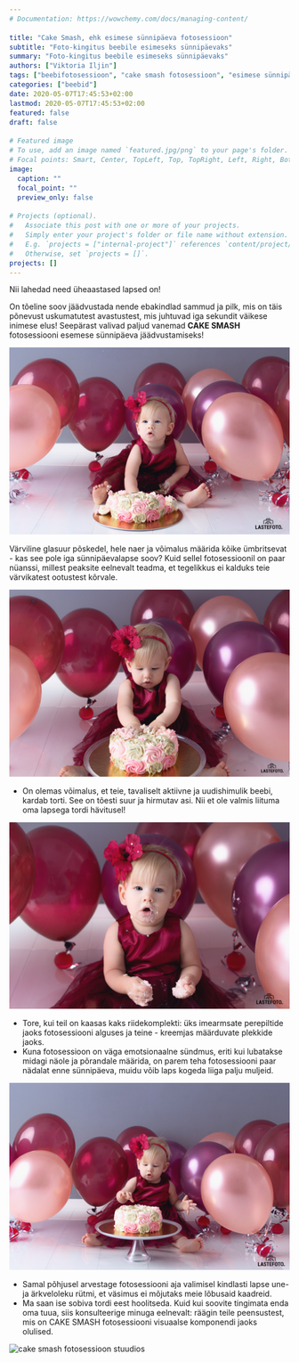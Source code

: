 ```yaml
---
# Documentation: https://wowchemy.com/docs/managing-content/

title: "Cake Smash, ehk esimese sünnipäeva fotosessioon"
subtitle: "Foto-kingitus beebile esimeseks sünnipäevaks"
summary: "Foto-kingitus beebile esimeseks sünnipäevaks"
authors: ["Viktoria Iljin"]
tags: ["beebifotosessioon", "cake smash fotosessioon", "esimese sünnipäeva pildistamine stuudios"]
categories: ["beebid"]
date: 2020-05-07T17:45:53+02:00
lastmod: 2020-05-07T17:45:53+02:00
featured: false
draft: false

# Featured image
# To use, add an image named `featured.jpg/png` to your page's folder.
# Focal points: Smart, Center, TopLeft, Top, TopRight, Left, Right, BottomLeft, Bottom, BottomRight.
image:
  caption: ""
  focal_point: ""
  preview_only: false

# Projects (optional).
#   Associate this post with one or more of your projects.
#   Simply enter your project's folder or file name without extension.
#   E.g. `projects = ["internal-project"]` references `content/project/deep-learning/index.md`.
#   Otherwise, set `projects = []`.
projects: []
---
```

Nii lahedad need üheaastased lapsed on!

On tõeline soov jäädvustada nende ebakindlad sammud ja pilk, mis on täis põnevust uskumatutest avastustest, mis juhtuvad iga sekundit väikese inimese elus!
Seepärast valivad paljud vanemad **CAKE SMASH** fotosessiooni esemese sünnipäeva jäädvustamiseks!

![cake smash fotosessioon stuudios](./cake-smash_fotosessioon-1.jpg)

Värviline glasuur põskedel, hele naer ja võimalus määrida kõike ümbritsevat - kas see pole iga sünnipäevalapse soov?
Kuid sellel fotosessioonil on paar nüanssi, millest peaksite eelnevalt teadma, et tegelikkus ei kalduks teie värvikatest ootustest kõrvale.

![cake smash fotosessioon stuudios](./cake-smash_fotosessioon-2.jpg)

* On olemas võimalus, et teie, tavaliselt aktiivne ja uudishimulik beebi, kardab torti.
See on tõesti suur ja hirmutav asi. Nii et ole valmis liituma oma lapsega tordi hävitusel!

![cake smash fotosessioon stuudios](./cake-smash_fotosessioon-3.jpg)

* Tore, kui teil on kaasas kaks riidekomplekti: üks imearmsate perepiltide jaoks fotosessiooni alguses ja teine - ​​kreemjas määrduvate plekkide jaoks.
* Kuna fotosessioon on väga emotsionaalne sündmus, eriti kui lubatakse midagi näole ja põrandale määrida, on parem teha fotosessiooni paar nädalat enne sünnipäeva, muidu võib laps kogeda liiga palju muljeid.

![cake smash fotosessioon stuudios](./cake-smash_fotosessioon-4.jpg)

* Samal põhjusel arvestage fotosessiooni aja valimisel kindlasti lapse une- ja ärkveloleku rütmi, et väsimus ei mõjutaks meie lõbusaid kaadreid.
* Ma saan ise sobiva tordi eest hoolitseda. Kuid kui soovite tingimata enda oma tuua, siis konsulteerige minuga eelnevalt: räägin teile peensustest, mis on CAKE SMASH fotosessiooni visuaalse komponendi jaoks olulised.

![cake smash fotosessioon stuudios](./cake-smash_fotosessioon-5.jpg)
